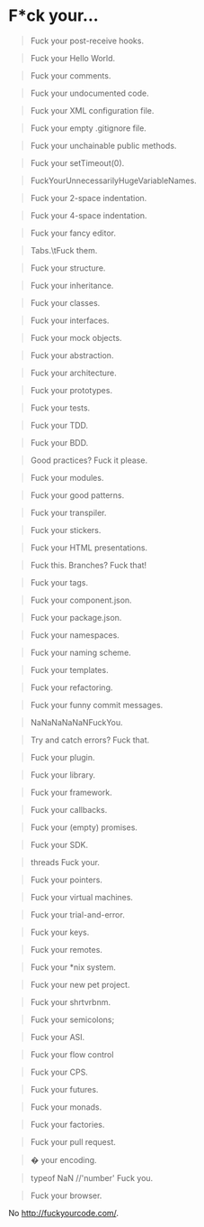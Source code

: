 # F*ck your...

> Fuck your post-receive hooks.

> Fuck your Hello World.

> Fuck your comments.

> Fuck your undocumented code.

> Fuck your XML configuration file.

> Fuck your empty .gitignore file.

> Fuck your unchainable public methods.

> Fuck your setTimeout(0).

> FuckYourUnnecessarilyHugeVariableNames.

> Fuck your 2-space indentation.

> Fuck your 4-space indentation.

> Fuck your fancy editor.

> Tabs.\tFuck them.

> Fuck your structure.

> Fuck your inheritance.

> Fuck your classes.

> Fuck your interfaces.

> Fuck your mock objects.

> Fuck your abstraction.

> Fuck your architecture.

> Fuck your prototypes.

> Fuck your tests.

> Fuck your TDD.

> Fuck your BDD.

> Good practices? Fuck it please.

> Fuck your modules.

> Fuck your good patterns.

> Fuck your transpiler.

> Fuck your stickers.

> Fuck your HTML presentations.

> Fuck this. Branches? Fuck that!

> Fuck your tags.

> Fuck your component.json.

> Fuck your package.json.

> Fuck your namespaces.

> Fuck your naming scheme.

> Fuck your templates.

> Fuck your refactoring.

> Fuck your funny commit messages.

> NaNaNaNaNaNFuckYou.

> Try and catch errors? Fuck that.

> Fuck your plugin.

> Fuck your library.

> Fuck your framework.

> Fuck your callbacks.

> Fuck your (empty) promises.

> Fuck your SDK.

> threads Fuck your.

> Fuck your pointers.

> Fuck your virtual machines.

> Fuck your trial-and-error.

> Fuck your keys.

> Fuck your remotes.

> Fuck your *nix system.

> Fuck your new pet project.

> Fuck your shrtvrbnm.

> Fuck your semicolons;

> Fuck your ASI.

> Fuck your flow control

> Fuck your CPS.

> Fuck your futures.

> Fuck your monads.

> Fuck your factories.

> Fuck your pull request.

> � your encoding.

> typeof NaN //'number' Fuck you.

> Fuck your browser.

No http://fuckyourcode.com/.